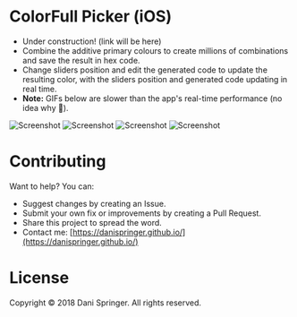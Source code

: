 # ColorFull Picker (iOS)
- Under construction! (link will be here)
- Combine the additive primary colours to create millions of combinations and save the result in hex code.
- Change sliders position and edit the generated code to update the resulting color, with the sliders position and generated code updating in real time. 
- **Note:** GIFs below are slower than the app's real-time performance (no idea why 🤔).

![Screenshot](https://raw.githubusercontent.com/DaniSpringer/colorfull-picker/master/i/i81-resized.jpg) ![Screenshot](https://raw.githubusercontent.com/DaniSpringer/colorfull-picker/master/i/i82-resized.jpg) ![Screenshot](https://raw.githubusercontent.com/DaniSpringer/colorfull-picker/master/i/i83-resized.jpg) ![Screenshot](https://raw.githubusercontent.com/DaniSpringer/colorfull-picker/master/i/i84-resized.jpg)

# Contributing
Want to help? You can:
- Suggest changes by creating an Issue.
- Submit your own fix or improvements by creating a Pull Request.
- Share this project to spread the word.
- Contact me: [https://danispringer.github.io/](https://danispringer.github.io/)

# License
Copyright © 2018 Dani Springer. All rights reserved.